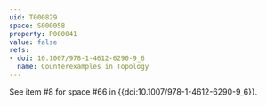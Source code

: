 ```yaml
---
uid: T000829
space: S000058
property: P000041
value: false
refs:
- doi: 10.1007/978-1-4612-6290-9_6
  name: Counterexamples in Topology
---
```


See item #8 for space #66 in {{doi:10.1007/978-1-4612-6290-9_6}}.
